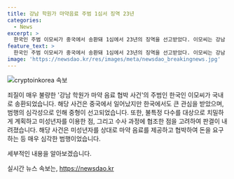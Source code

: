 ```yaml
---
title: 강남 학원가 마약음료 주범 1심서 징역 23년
categories:
  - News
excerpt: >
  한국인 주범 이모씨가 중국에서 송환돼 1심에서 23년의 징역을 선고받았다. 이모씨는 강남 대치동 학원가에서 학생들에게 마약 음료를 제공한 혐의로 재판에 넘겨졌으며, 미성년자를 이용한 점과 부당한 협박 시도도 받았다. 마약 음료 제조자와 공범들도 중형이 선고되어 형사 소식에 관심이 쏠리고 있다.
feature_text: >
  한국인 주범 이모씨가 중국에서 송환돼 1심에서 23년의 징역을 선고받았다. 이모씨는 강남 대치동 학원가에서 학생들에게 마약 음료를 제공한 혐의로 재판에 넘겨졌으며, 미성년자를 이용한 점과 부당한 협박 시도도 받았다. 마약 음료 제조자와 공범들도 중형이 선고되어 형사 소식에 관심이 쏠리고 있다.
image: 'https://newsdao.kr/res/images/meta/newsdao_breakingnews.jpg'
---
```


<p><img src="https://newsdao.kr/res/images/meta/newsdao_breakingnews.jpg" alt="cryptoinkorea 속보" /></p>

<p>죄질이 매우 불량한 '강남 학원가 마약 음료 협박 사건'의 주범인 한국인 이모씨가 국내로 송환되었습니다. 해당 사건은 중국에서 일어났지만 한국에서도 큰 관심을 받았으며, 범행의 심각성으로 인해 중형이 선고되었습니다. 또한, 불특정 다수를 대상으로 치밀하게 계획하고 미성년자를 이용한 점, 그리고 수사 과정에 협조한 점을 고려하여 판결이 내려졌습니다. 해당 사건은 미성년자를 상대로 마약 음료를 제공하고 협박하여 돈을 요구하는 등 매우 심각한 범행이었습니다.</p>

<p>세부적인 내용을 알아보겠습니다.</p>
실시간 뉴스 속보는, <a href="https://newsdao.kr" rel="dofollow">https://newsdao.kr</a>


